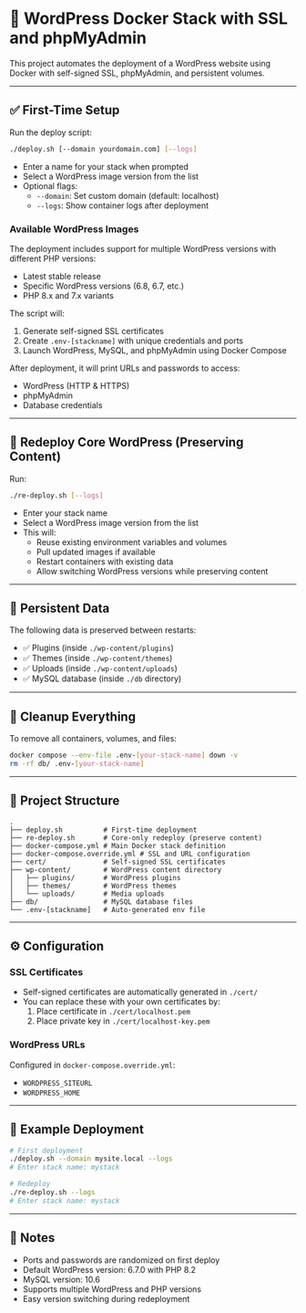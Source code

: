 # 🚀 WordPress Docker Stack with SSL and phpMyAdmin

This project automates the deployment of a WordPress website using Docker with self-signed SSL, phpMyAdmin, and persistent volumes.

---

## ✅ First-Time Setup

Run the deploy script:

```bash
./deploy.sh [--domain yourdomain.com] [--logs]
```

- Enter a name for your stack when prompted
- Select a WordPress image version from the list
- Optional flags:
  - `--domain`: Set custom domain (default: localhost)
  - `--logs`: Show container logs after deployment

### Available WordPress Images
The deployment includes support for multiple WordPress versions with different PHP versions:
- Latest stable release
- Specific WordPress versions (6.8, 6.7, etc.)
- PHP 8.x and 7.x variants

The script will:
1. Generate self-signed SSL certificates
2. Create `.env-[stackname]` with unique credentials and ports
3. Launch WordPress, MySQL, and phpMyAdmin using Docker Compose

After deployment, it will print URLs and passwords to access:
- WordPress (HTTP & HTTPS)
- phpMyAdmin
- Database credentials

---

## 🔁 Redeploy Core WordPress (Preserving Content)

Run:

```bash
./re-deploy.sh [--logs]
```

- Enter your stack name
- Select a WordPress image version from the list
- This will:
  - Reuse existing environment variables and volumes
  - Pull updated images if available
  - Restart containers with existing data
  - Allow switching WordPress versions while preserving content

---

## 🔐 Persistent Data

The following data is preserved between restarts:
- ✅ Plugins (inside `./wp-content/plugins`)
- ✅ Themes (inside `./wp-content/themes`)
- ✅ Uploads (inside `./wp-content/uploads`)
- ✅ MySQL database (inside `./db` directory)

---

## 🧼 Cleanup Everything

To remove all containers, volumes, and files:

```bash
docker compose --env-file .env-[your-stack-name] down -v
rm -rf db/ .env-[your-stack-name]
```

---

## 📁 Project Structure

```
.
├── deploy.sh          # First-time deployment
├── re-deploy.sh       # Core-only redeploy (preserve content)
├── docker-compose.yml # Main Docker stack definition
├── docker-compose.override.yml # SSL and URL configuration
├── cert/              # Self-signed SSL certificates
├── wp-content/        # WordPress content directory
│   ├── plugins/       # WordPress plugins
│   ├── themes/        # WordPress themes
│   └── uploads/       # Media uploads
├── db/                # MySQL database files
└── .env-[stackname]   # Auto-generated env file
```

---

## ⚙️ Configuration

### SSL Certificates
- Self-signed certificates are automatically generated in `./cert/`
- You can replace these with your own certificates by:
  1. Place certificate in `./cert/localhost.pem`
  2. Place private key in `./cert/localhost-key.pem`

### WordPress URLs
Configured in `docker-compose.override.yml`:
- `WORDPRESS_SITEURL`
- `WORDPRESS_HOME`

---

## 💬 Example Deployment

```bash
# First deployment
./deploy.sh --domain mysite.local --logs
# Enter stack name: mystack

# Redeploy
./re-deploy.sh --logs
# Enter stack name: mystack
```

---

## 📝 Notes

- Ports and passwords are randomized on first deploy
- Default WordPress version: 6.7.0 with PHP 8.2
- MySQL version: 10.6
- Supports multiple WordPress and PHP versions
- Easy version switching during redeployment



